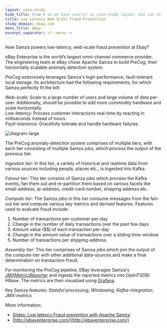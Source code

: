 ```yaml
---
layout: case-study
hide_title: true # so we have control in case-study layout, but can still use page
title: Low Latency Web-Scale Fraud Prevention
study_domain: ebay.com
menu_title: eBay
excerpt_separator: <!--more-->
---
```

<!--
   Licensed to the Apache Software Foundation (ASF) under one or more
   contributor license agreements.  See the NOTICE file distributed with
   this work for additional information regarding copyright ownership.
   The ASF licenses this file to You under the Apache License, Version 2.0
   (the "License"); you may not use this file except in compliance with
   the License.  You may obtain a copy of the License at

       http://www.apache.org/licenses/LICENSE-2.0

   Unless required by applicable law or agreed to in writing, software
   distributed under the License is distributed on an "AS IS" BASIS,
   WITHOUT WARRANTIES OR CONDITIONS OF ANY KIND, either express or implied.
   See the License for the specific language governing permissions and
   limitations under the License.
-->

How Samza powers low-latency, web-scale fraud prevention at Ebay?

<!--more-->

eBay Enterprise is the world’s largest omni-channel commerce provider. The engineering team at eBay chose Apache Samza to build _PreCog_, their 
horizontally scalable anomaly detection system. 

_PreCog_ extensively leverages Samza's high-performance, fault-tolerant local storage. Its architecture had the following requirements, for which Samza perfectly fit the bill: <br/>

_Web-scale:_ Scale to a large number of users and large volume of data per-user. Additionally, should be possible to add more commodity hardware and scale horizontally. <br/>
_Low-latency:_ Process customer interactions real-time by reacting in milliseconds instead of hours. <br/>
_Fault-tolerance:_ Gracefully tolerate and handle hardware failures. <br/>

![diagram-large](/img/{{site.version}}/learn/documentation/case-study/ebay.png)

The PreCog anomaly-detection system comprises of multiple tiers, with each tier consisting of multiple Samza jobs, which process the output of the previous tier.

_Ingestion tier:_ In this tier, a variety of historical and realtime data from various
sources including people, places etc., is ingested into Kafka.

_Fanout tier:_ This tier consists of Samza jobs which process the Kafka events, fan them out and re-partition them based on various
facets like email-address, ip-address, credit-card number, shipping address etc. 

_Compute tier:_ The Samza jobs in this tier consume messages from the fan-out tier and compute various key metrics and derived features. Features used to evaluate fraud include: 

1. Number of transactions per-customer per-day <br/>
2. Change in the number of daily transactions over the past few days <br/>
3. Amount value ($$) of each transaction per-day <br/>
4. Change in the amount value of transactions over a sliding time-window <br/>
5. Number of transactions per shipping-address

_Assembly tier:_ This tier comprises of Samza jobs which join the output of the compute-tier with other additional data-sources
and make a final determination on transaction-fraud. 

For monitoring the _PreCog_ pipeline, EBay leverages Samza's [JMXMetricsReporter](/learn/documentation/{{site.version}}/operations/monitoring.html) and ingests the reported metrics into OpenTSDB/ HBase. The metrics are then 
visualzed using [Grafana](https://grafana.com/).


Key Samza features: *Stateful processing*, *Windowing*, *Kafka-integration*, *JMX-metrics*

More information:

-   [Slides: Low latency Fraud prevention with Apache Samza](https://www.slideshare.net/edibice/extremely-low-latency-web-scale-fraud-prevention-with-apache-samza-kafka-and-friends)
-   [http://ebayenterprise.com/](http://ebayenterprise.com/)